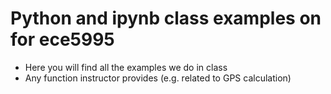 # Python and ipynb class examples on for ece5995
* Here you will find all the examples we do in class 
* Any function instructor provides (e.g. related to GPS calculation)
